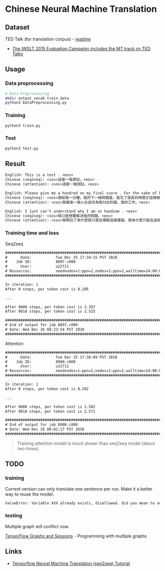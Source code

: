 # Chinese Neural Machine Translation

## Dataset

TED Talk (for translation corpus) - [readme](TED_data/README.txt)

* [The IWSLT 2015 Evaluation Campaign includes the MT track on TED Talks](https://wit3.fbk.eu/mt.php?release=2015-01)

## Usage

### Data proprocessing

```sh
# Data Preprocessing
mkdir output_vocab train_data
python3 DataPreprocessing.py
```

### Training

```sh
python3 train.py
```

### Test

```sh
python3 test.py
```

## Result

```txt
English: This is a test . <eos>
Chinese (seq2seq): <sos>這是一個測試。<eos>
Chinese (attention): <sos>這是一個測試。<eos>

English: Please give me a hundred on my final score . For the sake of how hard I paid on this course . <eos>
Chinese (seq2seq): <sos>請給我一分鐘。我的下一個問題是，我花了很長的時間才這樣做。<eos>
Chinese (attention): <sos>我最後一個人在這兒為我付出的錢。我的工作。<eos>

English: I just can't understand why I am so handsom . <eos>
Chinese (seq2seq): <sos>我只是想要解決我的問題。<eos>
Chinese (attention): <sos>我明白了為什麼我只是在理解這個理論，我為什麼只能在這個理論上解釋我的理解。<eos>
```

### Training time and loss

Seq2seq

```txt
########################################################################
#      Date:           Tue Dec 25 17:34:15 PST 2018
#    Job ID:           8897.c009
#      User:           u22711
# Resources:           neednodes=1:ppn=2,nodes=1:ppn=2,walltime=24:00:00
########################################################################

In iteration: 1
After 0 steps, per token cost is 8.295

...

After 9000 steps, per token cost is 2.397
After 9010 steps, per token cost is 2.525

########################################################################
# End of output for job 8897.c009
# Date: Wed Dec 26 00:23:54 PST 2018
########################################################################
```

Attention

```txt
########################################################################
#      Date:           Tue Dec 25 17:36:09 PST 2018
#    Job ID:           8900.c009
#      User:           u22711
# Resources:           neednodes=1:ppn=2,nodes=1:ppn=2,walltime=24:00:00
########################################################################

In iteration: 1
After 0 steps, per token cost is 8.292

...

After 9000 steps, per token cost is 2.582
After 9010 steps, per token cost is 2.571

########################################################################
# End of output for job 8900.c009
# Date: Wed Dec 26 06:01:17 PST 2018
########################################################################
```

> Training attention model is much slower than seq2seq model (about two times)

## TODO

### training

Current version can only translate one sentence per run.
Make it a better way to reuse the model.

```txt
ValueError: Variable XXX already exists, disallowed. Did you mean to set reuse=True or reuse=tf.AUTO_REUSE in VarScope?
```

### testing

Multiple graph will conflict now.

[TensorFlow Graphs and Sessions](https://www.tensorflow.org/guide/graphs) - Programming with multiple graphs

## Links

* [Tensorflow Neural Machine Translation (seq2seq) Tutorial](https://github.com/tensorflow/nmt)
